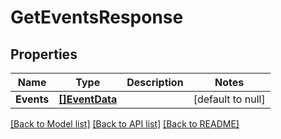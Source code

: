 # GetEventsResponse

## Properties
Name | Type | Description | Notes
------------ | ------------- | ------------- | -------------
**Events** | [**[]EventData**](EventData.md) |  | [default to null]

[[Back to Model list]](../README.md#documentation-for-models) [[Back to API list]](../README.md#documentation-for-api-endpoints) [[Back to README]](../README.md)

